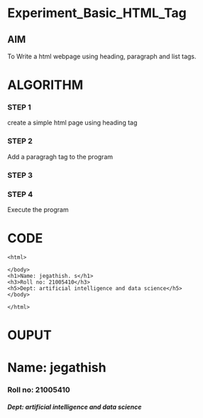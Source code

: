 # Experiment_Basic_HTML_Tag

## AIM
To Write a html webpage using heading, paragraph and list tags.

# ALGORITHM
### STEP 1
create a simple html page using heading tag
### STEP 2
Add a paragragh tag to the program
### STEP 3

### STEP 4
Execute the program

# CODE
~~~<!DOCTYPE html>
<html>

</body>
<h1>Name: jegathish. s</h1>
<h3>Roll no: 21005410</h3>
<h5>Dept: artificial intelligence and data science</h5>
</body>

</html>
~~~
# OUPUT
<!DOCTYPE html>
<html>

</body>
<h1>Name: jegathish</h1>
<h3>Roll no: 21005410</h3>
<h5>Dept: artificial intelligence and data science</h5>
</body>

</html>
